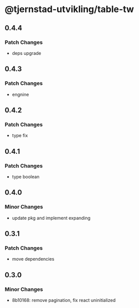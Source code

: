 # @tjernstad-utvikling/table-tw

## 0.4.4

### Patch Changes

- deps upgrade

## 0.4.3

### Patch Changes

- engnine

## 0.4.2

### Patch Changes

- type fix

## 0.4.1

### Patch Changes

- type boolean

## 0.4.0

### Minor Changes

- update pkg and implement expanding

## 0.3.1

### Patch Changes

- move dependencies

## 0.3.0

### Minor Changes

- 8b10168: remove pagination, fix react uninitialized
